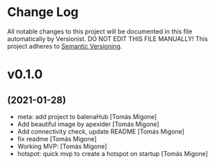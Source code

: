 # Change Log

All notable changes to this project will be documented in this file
automatically by Versionist. DO NOT EDIT THIS FILE MANUALLY!
This project adheres to [Semantic Versioning](http://semver.org/).

# v0.1.0
## (2021-01-28)

* meta: add project to balenaHub [Tomás Migone]
* Add beautiful image by apexider [Tomás Migone]
* Add connectivity check, update README [Tomás Migone]
* fix readme [Tomás Migone]
* Working MVP: [Tomás Migone]
* hotspot: quick mvp to create a hotspot on startup [Tomás Migone]
